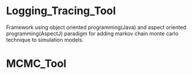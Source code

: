# Logging_Tracing_Tool
Framework using object oriented programming(Java) and aspect oriented programming(AspectJ) paradigm for adding markov chain monte carlo technique to simulation models.
# MCMC_Tool
